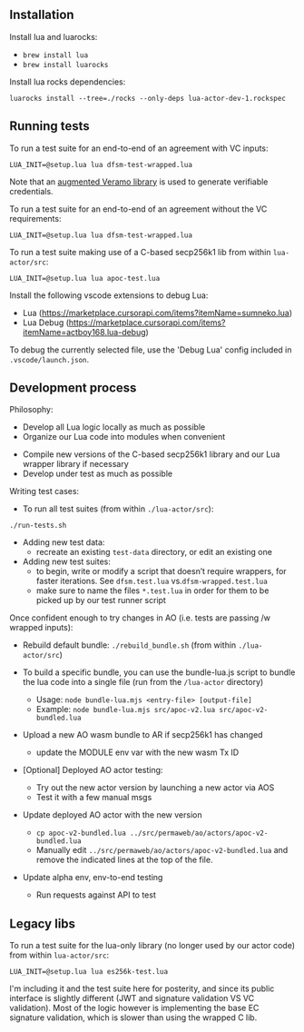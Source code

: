 ## Installation

Install lua and luarocks:

- `brew install lua`
- `brew install luarocks`

Install lua rocks dependencies:

`luarocks install --tree=./rocks --only-deps lua-actor-dev-1.rockspec`

## Running tests

To run a test suite for an end-to-end of an agreement with VC inputs:

`LUA_INIT=@setup.lua lua dfsm-test-wrapped.lua`

Note that an [augmented Veramo library](https://github.com/Consensys-Network-State/signet-veramo) is used to generate verifiable credentials.

To run a test suite for an end-to-end of an agreement without the VC requirements:

`LUA_INIT=@setup.lua lua dfsm-test-wrapped.lua`

To run a test suite making use of a C-based secp256k1 lib from within `lua-actor/src`:

`LUA_INIT=@setup.lua lua apoc-test.lua`

Install the following vscode extensions to debug Lua:

- Lua (https://marketplace.cursorapi.com/items?itemName=sumneko.lua)
- Lua Debug (https://marketplace.cursorapi.com/items?itemName=actboy168.lua-debug)

To debug the currently selected file, use the 'Debug Lua' config included in `.vscode/launch.json`.

## Development process

Philosophy:

* Develop all Lua logic locally as much as possible
* Organize our Lua code into modules when convenient

- Compile new versions of the C-based secp256k1 library and our Lua wrapper library if necessary
- Develop under test as much as possible

Writing test cases:

* To run all test suites (from within `./lua-actor/src`):
```
./run-tests.sh
```
* Adding new test data:
  * recreate an existing `test-data` directory, or edit an existing one
* Adding new test suites:
  * to begin, write or modify a script that doesn’t require wrappers, for faster iterations. See `dfsm.test.lua` vs.`dfsm-wrapped.test.lua`
  * make sure to name the files `*.test.lua` in order for them to be picked up by our test runner script

Once confident enough to try changes in AO (i.e. tests are passing /w wrapped inputs):

- Rebuild default bundle: `./rebuild_bundle.sh` (from within `./lua-actor/src`)

- To build a specific bundle, you can use the bundle-lua.js script to bundle the lua code into a single file (run from the `/lua-actor` directory)
  - Usage: `node bundle-lua.mjs <entry-file> [output-file]`
  - Example: `node bundle-lua.mjs src/apoc-v2.lua src/apoc-v2-bundled.lua`
  
- Upload a new AO wasm bundle to AR if secp256k1 has changed
  - update the MODULE env var with the new wasm Tx ID
- [Optional] Deployed AO actor testing:
  - Try out the new actor version by launching a new actor via AOS
  - Test it with a few manual msgs
- Update deployed AO actor with the new version
  - `cp apoc-v2-bundled.lua ../src/permaweb/ao/actors/apoc-v2-bundled.lua`
  - Manually edit `../src/permaweb/ao/actors/apoc-v2-bundled.lua` and remove the indicated lines at the top of the file.
- Update alpha env, env-to-end testing
  - Run requests against API to test

## Legacy libs

To run a test suite for the lua-only library (no longer used by our actor code) from within `lua-actor/src`:

`LUA_INIT=@setup.lua lua es256k-test.lua`

I'm including it and the test suite here for posterity, and since its public interface is slightly different (JWT and signature validation VS VC validation). Most of the logic however is implementing the base EC signature validation, which is slower than using the wrapped C lib.

